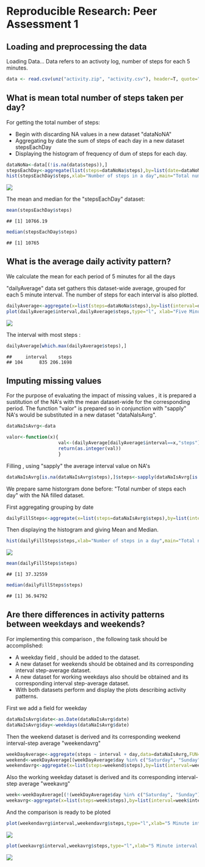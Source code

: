 # Reproducible Research: Peer Assessment 1


## Loading and preprocessing the data

Loading Data...
Data refers to an activoty log, number of steps for each 5 minutes.


```r
data <- read.csv(unz("activity.zip", "activity.csv"), header=T, quote="\"", sep=",")
```



## What is mean total number of steps taken per day?

For getting the total number of steps:
- Begin with  discarding NA values in a new dataset "dataNoNA"
- Aggregating by date the sum of steps of each day in a new dataset stepsEachDay
- Displaying the histogram of frequency of dum of steps for each day.


```r
dataNoNa<-data[(!is.na(data$steps)),]
stepsEachDay<-aggregate(list(steps=dataNoNa$steps),by=list(date=dataNoNa$date),FUN=sum)
hist(stepsEachDay$steps,xlab="Number of steps in a day",main="Total number of steps each day")
```

![](./PA1_template_files/figure-html/unnamed-chunk-2-1.png) 

The mean and median for the "stepsEachDay" dataset:


```r
mean(stepsEachDay$steps)
```

```
## [1] 10766.19
```

```r
median(stepsEachDay$steps)
```

```
## [1] 10765
```

## What is the average daily activity pattern?

We calculate the mean for each period of 5 minutes for all the days 

"dailyAverage" data set gathers this dataset-wide average, grouped  for each 5 minute interval.
The number of steps for each interval is also plotted.


```r
dailyAverage<-aggregate(x=list(steps=dataNoNa$steps),by=list(interval=dataNoNa$interval),FUN=mean)
plot(dailyAverage$interval,dailyAverage$steps,type="l", xlab="Five Minute intervals", ylab="Steps")
```

![](./PA1_template_files/figure-html/unnamed-chunk-4-1.png) 


The interval with most steps :

```r
dailyAverage[which.max(dailyAverage$steps),]
```

```
##     interval    steps
## 104      835 206.1698
```

## Imputing missing values

For the purpose of evaluating the impact of missing values , it is prepared a sustitution of the NA's with the mean dataset-wide for the corresponding period.
The function "valor" is prepared so in conjunction with "sapply" NA's would be substituted in a new dataset "dataNaIsAvrg".


```r
dataNaIsAvrg<-data

valor<-function(x){
                   val<-(dailyAverage[dailyAverage$interval==x,"steps"])
                   return(as.integer(val))
                   }
```

Filling , using "sapply" the average interval value on NA's


```r
dataNaIsAvrg[is.na(dataNaIsAvrg$steps),]$steps<-sapply(dataNaIsAvrg[is.na(dataNaIsAvrg$steps),]$interval,valor)
```

We prepare same historgram done before: "Total number of steps each day" with the NA filled dataset.

First aggregating grouping by date


```r
dailyFillSteps<-aggregate(x=list(steps=dataNaIsAvrg$steps),by=list(interval=dataNaIsAvrg$date),FUN=mean)
```


Then displaying the histogram and giving Mean and Median.

```r
hist(dailyFillSteps$steps,xlab="Number of steps in a day",main="Total number of steps each day , with mean instead of NA")
```

![](./PA1_template_files/figure-html/unnamed-chunk-9-1.png) 

```r
mean(dailyFillSteps$steps)
```

```
## [1] 37.32559
```

```r
median(dailyFillSteps$steps)
```

```
## [1] 36.94792
```
## Are there differences in activity patterns between weekdays and weekends?

For implementing this comparison , the following task should be accomplished:

- A weekday field , should be added to the dataset.
- A new dataset for weekends should be obtained and its corresponding interval step-average dataset.
- A new dataset for working weekdays also should be obtained and its corresponding interval step-average dataset.
- With both datasets perform and display the plots describing activity patterns.

First we add a field for weekday


```r
dataNaIsAvrg$date<-as.Date(dataNaIsAvrg$date)
dataNaIsAvrg$day<-weekdays(dataNaIsAvrg$date)
```

Then the weekend dataset is derived and its corresponding weekend interval-step average "weekendavrg"


```r
weekDayAverage<-aggregate(steps ~ interval + day,data=dataNaIsAvrg,FUN=mean)
weekend<-weekDayAverage[(weekDayAverage$day %in% c("Saturday", "Sunday")),]
weekendavrg<-aggregate(x=list(steps=weekend$steps),by=list(interval=weekend$interval),FUN=mean)
```

Also the  working weekday dataset is derived and its corresponding interval-step average "weekavrg"

```r
week<-weekDayAverage[(!(weekDayAverage$day %in% c("Saturday", "Sunday"))),]
weekavrg<-aggregate(x=list(steps=week$steps),by=list(interval=week$interval),FUN=mean)
```

And the comparison is ready to be ploted

```r
plot(weekendavrg$interval,weekendavrg$steps,type="l",xlab="5 Minute interval for weekend days",ylab="Steps")
```

![](./PA1_template_files/figure-html/unnamed-chunk-13-1.png) 

```r
plot(weekavrg$interval,weekavrg$steps,type="l",xlab="5 Minute interval for working days",ylab="Steps")
```

![](./PA1_template_files/figure-html/unnamed-chunk-13-2.png) 
